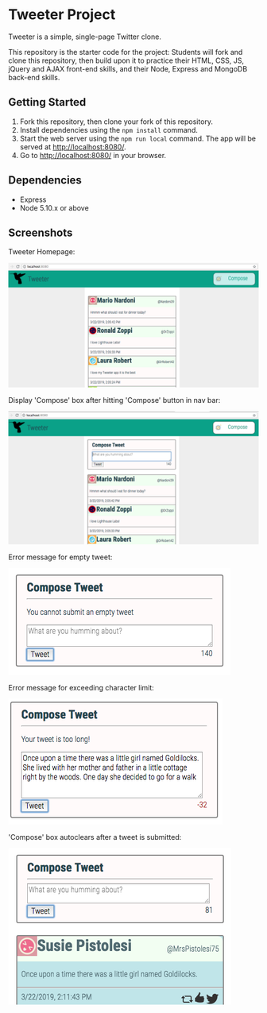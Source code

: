 # Tweeter Project

Tweeter is a simple, single-page Twitter clone.

This repository is the starter code for the project: Students will fork and clone this repository, then build upon it to practice their HTML, CSS, JS, jQuery and AJAX front-end skills, and their Node, Express and MongoDB back-end skills.

## Getting Started

1. Fork this repository, then clone your fork of this repository.
2. Install dependencies using the `npm install` command.
3. Start the web server using the `npm run local` command. The app will be served at <http://localhost:8080/>.
4. Go to <http://localhost:8080/> in your browser.

## Dependencies

- Express
- Node 5.10.x or above

## Screenshots


Tweeter Homepage:

![alt tag](https://github.com/ap2006/tweeter/blob/master/docs/A%20-%20Homepage%20Tweeter.png "Tweeter Homepage")



Display 'Compose' box after hitting 'Compose' button in nav bar:

![alt tag](https://github.com/ap2006/tweeter/blob/master/docs/B%20-%20Display%20Compose%20Box%20after%20hitting%20'Compose'.png "Display 'Compose' box after hitting 'Compose'")



Error message for empty tweet:

![alt tag](https://github.com/ap2006/tweeter/blob/master/docs/C%20-%20Error%20message%20for%20empty%20tweet.png "Error message for empty tweet")



Error message for exceeding character limit:

![alt tag](https://github.com/ap2006/tweeter/blob/master/docs/D%20-%20Error%20message%20for%20going%20over%20character%20limit.png "Error message for exceeding character limit")



'Compose' box autoclears after a tweet is submitted:

![alt tag](https://github.com/ap2006/tweeter/blob/master/docs/E%20-%20Compose%20box%20autoclears%20after%20tweet%20submitted.png "Compose box autoclears after tweet submission")
